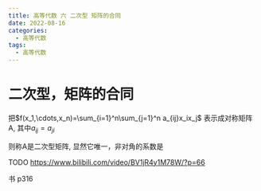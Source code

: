 ```yaml
---
title: 高等代数 六 二次型 矩阵的合同
date: 2022-08-16
categories:
  - 高等代数
tags:
  - 高等代数
---
```


# 二次型，矩阵的合同

把$f(x_1,\cdots,x_n)=\sum_{i=1}^n\sum_{j=1}^n a_{ij}x_ix_j$ 表示成对称矩阵A, 其中$a_{ij} = a_{ji}$

则称A是二次型矩阵, 显然它唯一，非对角的系数是


TODO  https://www.bilibili.com/video/BV1jR4y1M78W/?p=66

书 p316
